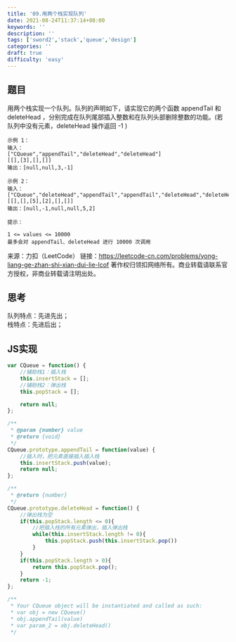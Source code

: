 ```yaml
---
title: '09.用两个栈实现队列'
date: 2021-08-24T11:37:14+08:00
keywords: ''
description: ''
tags: ['sword2','stack','queue','design']
categories: ''
draft: true
difficulty: 'easy'
---
```


## 题目

用两个栈实现一个队列。队列的声明如下，请实现它的两个函数 appendTail 和 deleteHead ，分别完成在队列尾部插入整数和在队列头部删除整数的功能。(若队列中没有元素，deleteHead 操作返回 -1 )

```
示例 1：
输入：
["CQueue","appendTail","deleteHead","deleteHead"]
[[],[3],[],[]]
输出：[null,null,3,-1]

示例 2：
输入：
["CQueue","deleteHead","appendTail","appendTail","deleteHead","deleteHead"]
[[],[],[5],[2],[],[]]
输出：[null,-1,null,null,5,2]

提示：

1 <= values <= 10000
最多会对 appendTail、deleteHead 进行 10000 次调用
```

来源：力扣（LeetCode）
链接：https://leetcode-cn.com/problems/yong-liang-ge-zhan-shi-xian-dui-lie-lcof
著作权归领扣网络所有。商业转载请联系官方授权，非商业转载请注明出处。


## 思考

队列特点：先进先出；  
栈特点：先进后出；  

## JS实现

```javascript
var CQueue = function() {
	//辅助栈1：插入栈
	this.insertStack = [];
	//辅助栈2：弹出栈
	this.popStack = [];

	return null;
};

/** 
 * @param {number} value
 * @return {void}
 */
CQueue.prototype.appendTail = function(value) {
	//插入时，把元素直接插入插入栈
	this.insertStack.push(value);
	return null;
};

/**
 * @return {number}
 */
CQueue.prototype.deleteHead = function() {
	//弹出栈为空
	if(this.popStack.length <= 0){
		//把插入栈的所有元素弹出，插入弹出栈
		while(this.insertStack.length != 0){
			this.popStack.push(this.insertStack.pop())
		}
	}
	if(this.popStack.length > 0){
		return this.popStack.pop();
	}
	return -1;
};

/**
 * Your CQueue object will be instantiated and called as such:
 * var obj = new CQueue()
 * obj.appendTail(value)
 * var param_2 = obj.deleteHead()
 */
```

